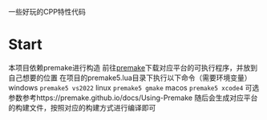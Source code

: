 一些好玩的CPP特性代码

# Start
本项目依赖premake进行构造
前往[premake](https://premake.github.io/download)下载对应平台的可执行程序，并放到自己想要的位置
在项目的premake5.lua目录下执行以下命令（需要环境变量）
windows
```premake5 vs2022```
linux
```premake5 gmake```
macos
```premake5 xcode4```
可选参数参考https://premake.github.io/docs/Using-Premake
随后会生成对应平台的构建文件，按照对应的构建方式进行编译即可
